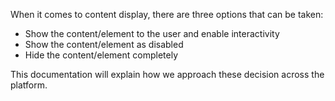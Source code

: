 When it comes to content display, there are three options that can be taken:
- Show the content/element to the user and enable interactivity
- Show the content/element as disabled
- Hide the content/element completely

This documentation will explain how we approach these decision across the platform.